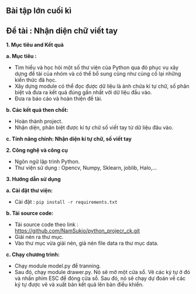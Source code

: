 ## Bài tập lớn cuối kì ##

## Đề tài : Nhận diện chữ viết tay ##

**1. Mục tiêu and Kết quả**

**a. Mục tiêu :** 
 * Tìm hiểu và học hỏi một số thư viện của Python qua đó phục vụ xây dựng đề tài của nhóm và có thể bổ sung cũng như củng cố lại những kiến thức đã học.
 * Xây dựng module có thể đọc được dữ liệu là ảnh chứa kí tự chữ, số phân biệt và đưa ra kết quả đúng gần nhất với dữ liệu đầu vào.
 * Đưa ra báo cáo và hoàn thiện đề tài.

**b. Các kết quả then chốt:** 
 * Hoàn thành project.
 * Nhận diện, phân biệt được kí tự chữ số viết tay từ dữ liệu đâu vào.

**c. Tính năng chính: Nhận diện kí tự chữ, số viết tay**

**2. Công nghệ và công cụ**
* Ngôn ngữ lập trình Python.
* Thư viện sử dụng : Opencv, Numpy, Sklearn, joblib, Halo,...

**3. Hướng dẫn sử dụng**

**a. Cài đặt thư viện:**
* Cài đặt : `pip install -r requirements.txt`

**b. Tải source code:**
* Tải source code theo link : https://github.com/NamSukio/python_projecr_ck.git
* Giải nén ra thư mục.
* Vào thư mục vừa giải nén, giả nén file data ra thư mục data.

**c. Chạy chương trình:**
* Chạy module model.py để tranning.
* Sau đó, chạy module drawer.py. Nó sẽ mở một cửa sổ. Vẽ các ký tự ở đó và nhấn phím ESC để đóng cửa sổ. Sau đó, nó sẽ chạy dự đoán về các ký tự được vẽ và xuất bản kết quả lên bàn điều khiển.
